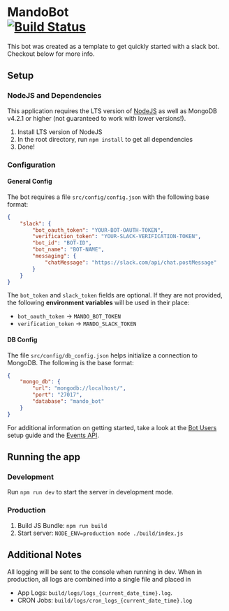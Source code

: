 # MandoBot <br/>[![Build Status](https://travis-ci.org/bill-ahmed/mando_bot.svg?branch=master)](https://travis-ci.org/bill-ahmed/mando_bot)

This bot was created as a template to get quickly started with a slack bot. Checkout below for more info.

## Setup

### NodeJS and Dependencies
This application requires the LTS version of [NodeJS](https://nodejs.org/en/download/) as well as MongoDB v4.2.1 or higher (not guaranteed to work with lower versions!).

1. Install LTS version of NodeJS
2. In the root directory, run `npm install` to get all dependencies
3. Done!

### Configuration
#### General Config
The bot requires a file `src/config/config.json` with the following base format:

```json
{
    "slack": {
        "bot_oauth_token": "YOUR-BOT-OAUTH-TOKEN",
        "verification_token": "YOUR-SLACK-VERIFICATION-TOKEN",
        "bot_id": "BOT-ID",
        "bot_name": "BOT-NAME",
        "messaging": {
            "chatMessage": "https://slack.com/api/chat.postMessage"
        }
    }
}
```
The `bot_token` and `slack_token` fields are optional. If they are not provided, the following **environment variables** will be used in their place:
* `bot_oauth_token` -> `MANDO_BOT_TOKEN`
* `verification_token` -> `MANDO_SLACK_TOKEN`

#### DB Config
The file `src/config/db_config.json` helps initialize a connection to MongoDB. The following is the base format:

```json
{
    "mongo_db": {
        "url": "mongodb://localhost/",
        "port": "27017",
        "database": "mando_bot"
    }
}
```

For additional information on getting started, take a look at the [Bot Users](https://api.slack.com/bot-users) setup guide and the [Events API](https://api.slack.com/events-api).

## Running the app
### Development
Run `npm run dev` to start the server in development mode. 

### Production
1. Build JS Bundle: `npm run build`
2. Start server: `NODE_ENV=production node ./build/index.js`

## Additional Notes
All logging will be sent to the console when running in dev. When in production, all logs are combined into a single file and placed in 
* App Logs: `build/logs/logs_{current_date_time}.log`.
* CRON Jobs: `build/logs/cron_logs_{current_date_time}.log`